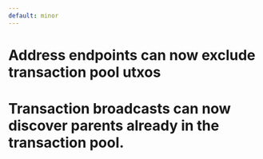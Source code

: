 ```yaml
---
default: minor
---
```


# Address endpoints can now exclude transaction pool utxos

# Transaction broadcasts can now discover parents already in the transaction pool.
